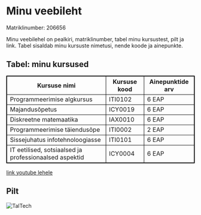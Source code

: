 <!DOCTYPE html>
<html>
<head>
<style>
table, th, td {
  border: 1px solid black;
}
</style>
</head>
<body>

<h1>Minu veebileht</h1>

<p>Matriklinumber: 206656</p>

<p>Minu veebilehel on pealkiri, matriklinumber, tabel minu kursustest, pilt ja link. Tabel sisaldab minu kursuste nimetusi, nende koode ja ainepunkte.</p>

<h2>Tabel: minu kursused</h2>

<table style="width:100%">
  <tr>
    <th>Kursuse nimi</th>
    <th>Kursuse kood</th>
    <th>Ainepunktide arv</th>
  </tr>
  <tr>
    <td>Programmeerimise algkursus</td>
    <td>ITI0102</td>
    <td>6 EAP</td>
  </tr>
  <tr>
    <td>Majandusõpetus</td>
    <td>ICY0019</td>
    <td>6 EAP</td>
  </tr>
  <tr>
    <td>Diskreetne matemaatika</td>
    <td>IAX0010</td>
    <td>6 EAP</td>
  </tr>
  <tr>
    <td>Programmeerimise täiendusõpe</td>
    <td>ITI0002</td>
    <td>2 EAP</td>
  </tr>
  <tr>
    <td>Sissejuhatus infotehnoloogiasse</td>
    <td>ITI0101</td>
    <td>6 EAP</td>
  </tr>
  <tr>
    <td>IT eetilised, sotsiaalsed ja professionaalsed aspektid</td>
    <td>ICY0004</td>
    <td>6 EAP</td>
  </tr>
</table>

<a href="https://www.youtube.com/"> link youtube lehele</a>

<h2>Pilt</h2>

<img src="https://old.taltech.ee/public/u/ulikool/Tunnusgraafika/TalTech_Gradient_print.jpg" alt="TalTech">

</body>
</html>
